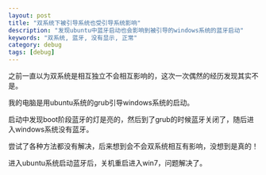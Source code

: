 ```yaml
---
layout: post
title: "双系统下被引导系统也受引导系统影响"
description: "发现ubuntu中蓝牙启动也会影响到被引导的windows系统的蓝牙启动"
keywords: "双系统, 蓝牙, 没有显示, 正常"
category: debug
tags: [debug]
---
```


之前一直以为双系统是相互独立不会相互影响的，这次一次偶然的经历发现其实不是。

我的电脑是用ubuntu系统的grub引导windows系统的启动。

启动中发现boot阶段蓝牙的灯是亮的，然后到了grub的时候蓝牙关闭了，随后进入windows系统没有蓝牙。

尝试了各种方法都没有解决，后来想到会不会双系统相互有影响，没想到是真的！

进入ubuntu系统启动蓝牙后，关机重启进入win7，问题解决了。
